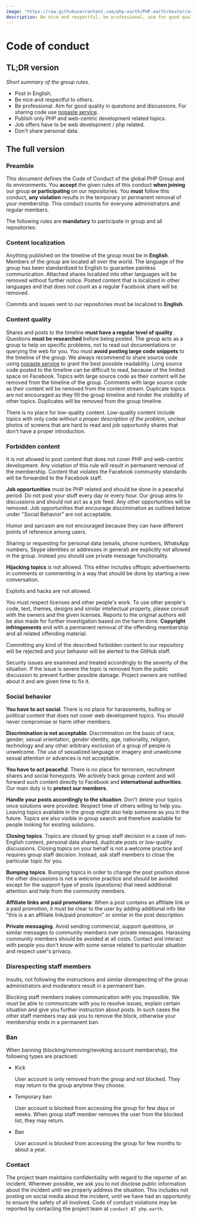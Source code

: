 ```yaml
---
image: "https://raw.githubusercontent.com/php-earth/PHP.earth/master/assets/meta/rules.png"
description: Be nice and respectful, be professional, aim for good quality in questions and discussions, use nopaste, post in English, publish only PHP and web-centric development related topics, don't share personal data.
---
```


# Code of conduct

## TL;DR version

*Short summary of the group rules.*

* Post in English.
* Be nice and respectful to others.
* Be professional. Aim for good quality in questions and discussions. For
  sharing code use [nopaste service](https://php.earth/doc/interop/nopaste).
* Publish only PHP and web-centric development related topics.
* Job offers have to be web development / php related.
* Don't share personal data.

## The full version

### Preamble

This document defines the Code of Conduct of the global PHP Group and its
environments. You **accept** the given rules of this conduct **when joining**
our group **or participating** on our repositories. You **must** follow
this conduct, **any violation** results in the temporary or permanent
removal of your membership. This conduct counts for everyone administrators
and regular members.

The following rules are **mandatory** to participate in group and all
repositories:

### Content localization

Anything published on the timeline of the group must be in **English**. Members
of the group are located all over the world. The language of the group has been
standardized to English to guarantee painless communication. Attached
shares localized into other languages will be removed without further notice.
Posted content that is localized in other languages and that does not count as
a regular Facebook share will be removed.

Commits and issues sent to our repositories must be localized to **English**.

### Content quality

Shares and posts to the timeline **must have a regular level of quality**.
Questions **must be researched** before being posted. The group acts as a group
to help on specific problems, not to read out documentations or querying the
web for you. You must **avoid posting large code snippets** to the timeline of
the group. We always recommend to share source code using
[nopaste service](https://php.earth/doc/interop/nopaste) to grant the best
possible readability. Long source code posted to the timeline can be difficult
to read, because of the limited space on Facebook. Topics with large source
code as their content will be removed from the timeline of the group. Comments
with large source code as their content will be removed from the content stream.
Duplicate topics are not encouraged as they fill the group timeline and hinder
the visibility of other topics. Duplicates will be removed from the
group timeline.

There is no place for low-quality content. Low-quality content include topics
with only code *without a proper description of the problem*, unclear photos
of screens that are hard to read and job opportunity shares that don't have
a proper introduction.

### Forbidden content

It is not allowed to post content that does not cover PHP and web-centric
development. Any violation of this rule will result in permanent removal of the
membership. Content that violates the Facebook community standards will be
forwarded to the Facebook staff.

**Job opportunities** must be PHP related and should be done in a peaceful
period. Do not post your stuff every day or every hour. Our group aims to
discussions and should not act as a job feed. Any other opportunities will be
removed. Job opportunities that encourage discrimination as outlined below under
"Social Behavior" are not acceptable.

Humor and sarcasm are not encouraged because they can have different points of
reference among users.

Sharing or requesting for personal data (emails, phone numbers, WhatsApp numbers,
Skype identities or addresses in general) are explicitly not allowed in the group.
Instead you should use private message functionality.

**Hijacking topics** is not allowed. This either includes offtopic
advertisements in comments or commenting in a way that should be done by
starting a new conversation.

Exploits and hacks are not allowed.

You must respect licenses and other people's work. To use other people's code,
text, themes, designs and similar intellectual property, please consult with
the owners and the given licenses. Reports to the original authors will be also
made for further investigation based on the harm done. **Copyright
infringements** end with a permanent removal of the offending membership
and all related offending material.

Committing any kind of the described forbidden content to our repository will
be rejected and your behavior will be alerted to the GitHub staff.

Security issues are examined and treated accordingly to the severity of the
situation. If the issue is severe the topic is removed from the public
discussion to prevent further possible damage. Project owners are notified
about it and are given time to fix it.

### Social behavior

**You have to act social**. There is no place for harassments, bulling or
political content that does not cover web development topics. You should never
compromise or harm other members.

**Discrimination is not acceptable**. Discrimination on the basis of race,
gender, sexual orientation, gender identity, age, nationality, religion,
technology and any other arbitrary exclusion of a group of people is unwelcome.
The use of sexualized language or imagery and unwelcome sexual attention or
advances is not acceptable.

**You have to act peaceful**. There is no place for terrorism, recruitment
shares and social honeypots. We actively track group content and will forward
such content directly to Facebook and **international authorities**. Our main
duty is to **protect our members**.

**Handle your posts accordingly to the situation**. Don't delete your topics
once solutions were provided. Respect time of others willing to help you.
Leaving topics available in the group might also help someone as you in the
future. Topics are also visible in group search and therefore available for
people looking for existing solutions.

**Closing topics**. Topics are closed by group staff decision in a case of
non-English content, personal data shared, duplicate posts or low-quality
discussions. Closing topics on your behalf is not a welcome practice and requires
group staff decision. Instead, ask staff members to close the particular topic
for you.

**Bumping topics**. Bumping topics in order to change the post position above
the other discussions is not a welcome practice and should be avoided except for
the support type of posts (questions) that need additional attention and help from
the community members.

**Affiliate links and paid promotions**: When a post contains an affiliate link
or a paid promotion, it must be clear to the user by adding additional info like
"this is a an affiliate link/paid promotion" or similar in the post description.

**Private messaging**. Avoid sending commercial, support questions, or similar
messages to community members over private messages. Harassing community members
should be avoided at all costs. Contact and interact with people you don't know
with some sense related to particular situation and respect user's privacy.

### Disrespecting staff members

Insults, not following the instructions and similar disrespecting of the group
administrators and moderators result in a permanent ban.

Blocking staff members makes communication with you impossible. We must be able
to communicate with you to resolve issues, explain certain situation and give
you further instruction about posts. In such cases the other staff members may
ask you to remove the block, otherwise your membership ends in a permanent ban.

### Ban

When banning (blocking/removing/revoking account membership), the following
types are practiced:

* Kick

  User account is only removed from the group and not blocked. They may return
  to the group anytime they choose.

* Temporary ban

  User account is blocked from accessing the group for few days or weeks. When
  group staff member removes the user from the blocked list, they may return.

* Ban

  User account is blocked from accessing the group for few months to about a year.

### Contact

The project team maintains confidentiality with regard to the reporter of an
incident. Wherever possible, we ask you to not disclose public information about
the incident until we properly address the situation. This includes not posting
on social media about the incident, until we have had an opportunity to ensure
the safety of all involved. Code of conduct violations may be reported by
contacting the project team at `conduct AT php.earth`.

